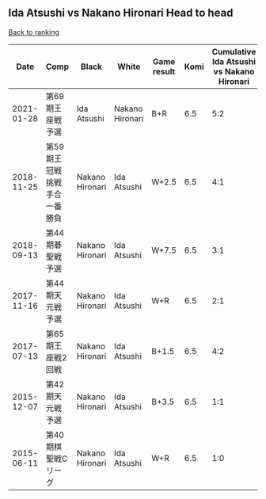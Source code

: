 ## Ida Atsushi vs Nakano Hironari Head to head

[Back to ranking](../../index.md)




| **Date** | **Comp** | **Black** | **White** | **Game result** | **Komi** | **Cumulative Ida Atsushi vs Nakano Hironari** | **Ida Atsushi streak** | **Nakano Hironari streak** | 
| --- | --- | --- | --- | --- | --- | --- | --- | --- |
| 2021-01-28 | 第69期王座戦予選 | Ida Atsushi | Nakano Hironari | B+R | 6.5 | 5:2 | 1 | 0 | 
| 2018-11-25 | 第59期王冠戦挑戦手合一番勝負 | Nakano Hironari | Ida Atsushi | W+2.5 | 6.5 | 4:1 | 3 | 0 | 
| 2018-09-13 | 第44期碁聖戦予選 | Nakano Hironari | Ida Atsushi | W+7.5 | 6.5 | 3:1 | 2 | 0 | 
| 2017-11-16 | 第44期天元戦予選 | Nakano Hironari | Ida Atsushi | W+R | 6.5 | 2:1 | 1 | 0 | 
| 2017-07-13 | 第65期王座戦2回戦 | Nakano Hironari | Ida Atsushi | B+1.5 | 6.5 | 4:2 | 0 | 1 | 
| 2015-12-07 | 第42期天元戦予選 | Nakano Hironari | Ida Atsushi | B+3.5 | 6.5 | 1:1 | 0 | 1 | 
| 2015-06-11 | 第40期棋聖戦Cリーグ | Nakano Hironari | Ida Atsushi | W+R | 6.5 | 1:0 | 1 | 0 |




